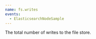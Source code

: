```yaml
---
name: fs.writes
events:
  - ElasticsearchNodeSample
---
```


The total number of writes to the file store.